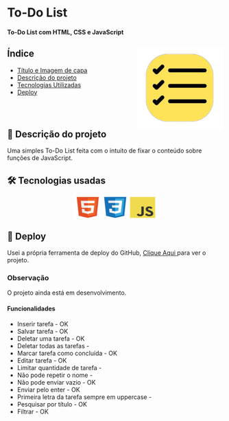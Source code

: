 # To-Do List

#### To-Do List com HTML, CSS e JavaScript

<div style="display: inline_block">

<img src="./src/img/image-logo.png" width="200px" align="right"/>

## Índice

- [Título e Imagem de capa](#To-Do-List)
- [Descrição do projeto](#Descrição-do-projeto)
- [Tecnologias Utilizadas](#Tecnologias-Utilizadas)
- [Deploy](#Deploy)

</div>

<br>
<br>

## 📄 Descrição do projeto

Uma simples To-Do List feita com o intuito de fixar o conteúdo sobre funções de JavaScript.

## 🛠 Tecnologias usadas

<div align="center">
  <img align="center" alt="Misla-HTML" height="50" width="60" src="https://raw.githubusercontent.com/devicons/devicon/master/icons/html5/html5-original.svg">
 <img align="center" alt="Misla-CSS" height="50" width="60" src="https://raw.githubusercontent.com/devicons/devicon/master/icons/css3/css3-original.svg">
 <img align="center" alt="Misla-JavaScript" height="50" width="60" src="https://raw.githubusercontent.com/devicons/devicon/master/icons/javascript/javascript-original.svg">
</div>

## 🚀 Deploy
 
Usei a própria ferramenta de deploy do GitHub, <a href= "https://wwwmisla.github.io/to-do-list/" target="_blank"> Clique Aqui </a> para ver o projeto.

### Observação

O projeto ainda está em desenvolvimento.

#### Funcionalidades

- Inserir tarefa                               - OK
- Salvar tarefa                                - OK
- Deletar uma tarefa                           - OK
- Deletar todas as tarefas                     - 
- Marcar tarefa como concluída                 - OK
- Editar tarefa                                - OK
- Limitar quantidade de tarefa                 - 
- Não pode repetir o nome                      - 
- Não pode enviar vazio                        - OK
- Enviar pelo enter                            - OK   
- Primeira letra da tarefa sempre em uppercase - 
- Pesquisar por título                         - OK
- Filtrar                                      - OK